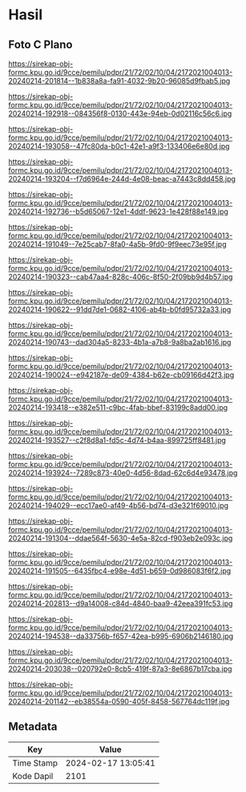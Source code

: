 # Hasil

## Foto C Plano

https://sirekap-obj-formc.kpu.go.id/9cce/pemilu/pdpr/21/72/02/10/04/2172021004013-20240214-201814--1b838a8a-fa91-4032-9b20-96085d9fbab5.jpg

https://sirekap-obj-formc.kpu.go.id/9cce/pemilu/pdpr/21/72/02/10/04/2172021004013-20240214-192918--084356f8-0130-443e-94eb-0d02116c56c6.jpg

https://sirekap-obj-formc.kpu.go.id/9cce/pemilu/pdpr/21/72/02/10/04/2172021004013-20240214-193058--47fc80da-b0c1-42e1-a9f3-133406e6e80d.jpg

https://sirekap-obj-formc.kpu.go.id/9cce/pemilu/pdpr/21/72/02/10/04/2172021004013-20240214-193204--f7d6964e-244d-4e08-beac-a7443c8dd458.jpg

https://sirekap-obj-formc.kpu.go.id/9cce/pemilu/pdpr/21/72/02/10/04/2172021004013-20240214-192736--b5d65067-12e1-4ddf-9623-1e428f88e149.jpg

https://sirekap-obj-formc.kpu.go.id/9cce/pemilu/pdpr/21/72/02/10/04/2172021004013-20240214-191049--7e25cab7-8fa0-4a5b-9fd0-9f9eec73e95f.jpg

https://sirekap-obj-formc.kpu.go.id/9cce/pemilu/pdpr/21/72/02/10/04/2172021004013-20240214-190323--cab47aa4-828c-406c-8f50-2f09bb9d4b57.jpg

https://sirekap-obj-formc.kpu.go.id/9cce/pemilu/pdpr/21/72/02/10/04/2172021004013-20240214-190622--91dd7de1-0682-4106-ab4b-b0fd95732a33.jpg

https://sirekap-obj-formc.kpu.go.id/9cce/pemilu/pdpr/21/72/02/10/04/2172021004013-20240214-190743--dad304a5-8233-4b1a-a7b8-9a8ba2ab1616.jpg

https://sirekap-obj-formc.kpu.go.id/9cce/pemilu/pdpr/21/72/02/10/04/2172021004013-20240214-190024--e942187e-de09-4384-b62e-cb09166d42f3.jpg

https://sirekap-obj-formc.kpu.go.id/9cce/pemilu/pdpr/21/72/02/10/04/2172021004013-20240214-193418--e382e511-c9bc-4fab-bbef-83199c8add00.jpg

https://sirekap-obj-formc.kpu.go.id/9cce/pemilu/pdpr/21/72/02/10/04/2172021004013-20240214-193527--c2f8d8a1-fd5c-4d74-b4aa-899725ff8481.jpg

https://sirekap-obj-formc.kpu.go.id/9cce/pemilu/pdpr/21/72/02/10/04/2172021004013-20240214-193924--7289c873-40e0-4d56-8dad-62c6d4e93478.jpg

https://sirekap-obj-formc.kpu.go.id/9cce/pemilu/pdpr/21/72/02/10/04/2172021004013-20240214-194029--ecc17ae0-af49-4b56-bd74-d3e321f69010.jpg

https://sirekap-obj-formc.kpu.go.id/9cce/pemilu/pdpr/21/72/02/10/04/2172021004013-20240214-191304--ddae564f-5630-4e5a-82cd-f903eb2e093c.jpg

https://sirekap-obj-formc.kpu.go.id/9cce/pemilu/pdpr/21/72/02/10/04/2172021004013-20240214-191505--6435fbc4-e98e-4d51-b659-0d986083f6f2.jpg

https://sirekap-obj-formc.kpu.go.id/9cce/pemilu/pdpr/21/72/02/10/04/2172021004013-20240214-202813--d9a14008-c84d-4840-baa9-42eea391fc53.jpg

https://sirekap-obj-formc.kpu.go.id/9cce/pemilu/pdpr/21/72/02/10/04/2172021004013-20240214-194538--da33756b-f657-42ea-b995-6906b2146180.jpg

https://sirekap-obj-formc.kpu.go.id/9cce/pemilu/pdpr/21/72/02/10/04/2172021004013-20240214-203038--020792e0-8cb5-419f-87a3-8e6867b17cba.jpg

https://sirekap-obj-formc.kpu.go.id/9cce/pemilu/pdpr/21/72/02/10/04/2172021004013-20240214-201142--eb38554a-0590-405f-8458-567764dc119f.jpg


## Metadata

| Key        | Value               |
| ---------- | ------------------- |
| Time Stamp | 2024-02-17 13:05:41 |
| Kode Dapil | 2101                |



